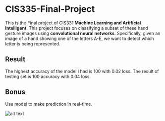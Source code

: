 # CIS335-Final-Project

This is the Final project of CIS331 **Machine Learning and Artificial Intelligent**. This project focuses on classifying a subset of these hand gesture images using **convolutional neural networks**. Specifically, given an image of a hand showing one of the letters A-E, we want to detect which letter is being represented.

## Result
The highest accuracy of the model I had is 100 with 0.02 loss.
The result of testing set is 100 accuracy with 0.04 loss.

## Bonus
Use model to make prediction in real-time.


![alt text](https://149695847.v2.pressablecdn.com/wp-content/uploads/2022/01/79_943.jpeg)


